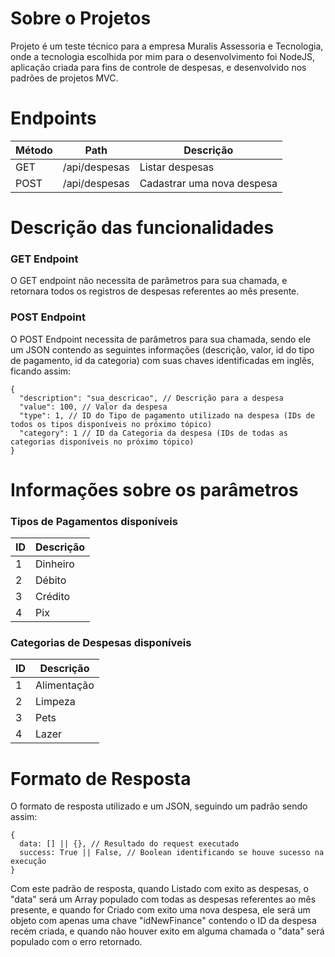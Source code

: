 # Sobre o Projetos
Projeto é um teste técnico para a empresa Muralis Assessoria e Tecnologia,
onde a tecnologia escolhida por mim para o desenvolvimento foi NodeJS,
aplicação criada para fins de controle de despesas, e desenvolvido nos
padrões de projetos MVC.

# Endpoints
Método | Path | Descrição
---|---|---
GET | /api/despesas | Listar despesas
POST | /api/despesas | Cadastrar uma nova despesa

# Descrição das funcionalidades

### GET Endpoint
O GET endpoint não necessita de parâmetros para sua chamada,
e retornara todos os registros de despesas referentes ao mês
presente.

### POST  Endpoint
O POST Endpoint necessita de parâmetros para sua chamada, sendo
ele um JSON contendo as seguintes informações (descrição, valor, id do tipo de pagamento,
id da categoria) com suas chaves identificadas em inglês, ficando assim:

```
{
  "description": "sua_descricao", // Descrição para a despesa
  "value": 100, // Valor da despesa
  "type": 1, // ID do Tipo de pagamento utilizado na despesa (IDs de todos os tipos disponíveis no próximo tópico)
  "category": 1 // ID da Categoria da despesa (IDs de todas as categorias disponíveis no próximo tópico)
}
```

# Informações sobre os parâmetros

### Tipos de Pagamentos disponíveis
ID |Descrição
---|---
1 | Dinheiro
2 | Débito
3 | Crédito
4 | Pix

### Categorias de Despesas disponíveis
ID |Descrição
---|---
1 | Alimentação
2 | Limpeza
3 | Pets
4 | Lazer

# Formato de Resposta

O formato de resposta utilizado e um JSON, seguindo um padrão sendo assim: </br>

```
{
  data: [] || {}, // Resultado do request executado
  success: True || False, // Boolean identificando se houve sucesso na execução
}
```

Com este padrão de resposta, quando Listado com exito as despesas, o "data" será um Array
populado com todas as despesas referentes ao mês presente, e quando for Criado com exito
uma nova despesa, ele será um objeto com apenas uma chave "idNewFinance" contendo o ID da
despesa recém criada, e quando não houver exito em alguma chamada o "data" será populado
com o erro retornado.
